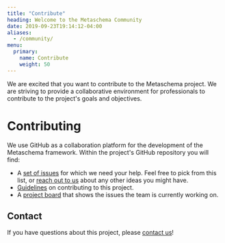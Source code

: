 ```yaml
---
title: "Contribute"
heading: Welcome to the Metaschema Community
date: 2019-09-23T19:14:12-04:00
aliases:
  - /community/
menu:
  primary:
    name: Contribute
    weight: 50
---
```


We are excited that you want to contribute to the Metaschema project. We are striving to provide a collaborative environment for professionals to contribute to the project's goals and objectives.

# Contributing

We use GitHub as a collaboration platform for the development of the Metaschema framework. Within the project's GitHub repository you will find:

- A [set of issues](https://github.com/usnistgov/metaschema/issues?q=is%3Aopen+is%3Aissue+label%3A%22help+wanted%22) for which we need your help. Feel free to pick from this list, or [reach out to us](contact/) about any other ideas you might have.
- [Guidelines](https://github.com/usnistgov/metaschema/blob/master/CONTRIBUTING.md) on contributing to this project.
- A [project board](https://github.com/usnistgov/metaschema/projects) that shows the issues the team is currently working on.

## Contact

If you have questions about this project, please [contact us](contact/)!
